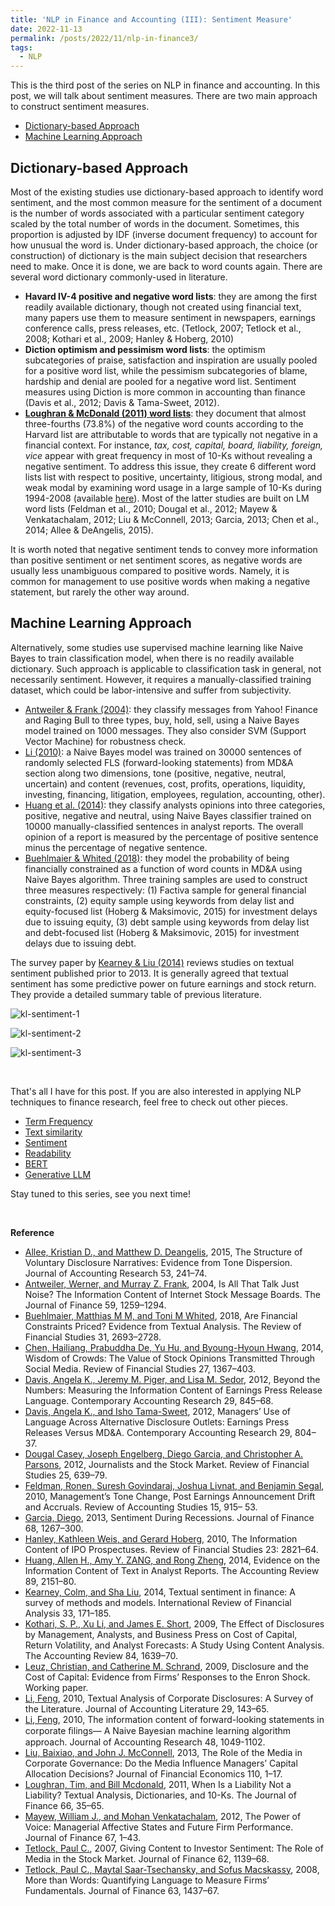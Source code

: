 ```yaml
---
title: 'NLP in Finance and Accounting (III): Sentiment Measure'
date: 2022-11-13
permalink: /posts/2022/11/nlp-in-finance3/
tags:
  - NLP
---
```


This is the third post of the series on NLP in finance and accounting. In this post, we will talk about sentiment measures. There are two main approach to construct sentiment measures.
- [Dictionary-based Approach](#dictionary-based-approach)
- [Machine Learning Approach](#machine-learning-approach)

## Dictionary-based Approach
Most of the existing studies use dictionary-based approach to identify word sentiment, and the most common measure for the sentiment of a document is the number of words associated with a particular sentiment category scaled by the total number of words in the document. Sometimes, this proportion is adjusted by IDF (inverse document frequency) to account for how unusual the word is. Under dictionary-based approach, the choice (or construction) of dictionary is the main subject decision that researchers need to make. Once it is done, we are back to word counts again. There are several word dictionary commonly-used in literature.
- **Havard IV-4 positive and negative word lists**: they are among the first readily available dictionary, though not created using financial text, many papers use them to measure sentiment in newspapers, earnings conference calls, press releases, etc. (Tetlock, 2007; Tetlock et al., 2008; Kothari et al., 2009; Hanley & Hoberg, 2010)
- **Diction optimism and pessimism word lists**: the optimism subcategories of praise, satisfaction and inspiration are usually pooled for a positive word list, while the pessimism subcategories of blame, hardship and denial are pooled for a negative word list. Sentiment measures using Diction is more common in accounting than finance (Davis et al., 2012; Davis & Tama-Sweet, 2012).
- [**Loughran & McDonald (2011) word lists**](https://onlinelibrary.wiley.com/doi/10.1111/j.1540-6261.2010.01625.x): they document that almost three-fourths (73.8%) of the negative word counts according to the Harvard list are attributable to words that are typically not negative in a financial context. For instance, *tax, cost, capital, board, liability, foreign, vice* appear with great frequency in most of 10-Ks without revealing a negative sentiment. To address this issue, they create 6 different word lists list with respect to positive, uncertainty, litigious, strong modal, and weak modal by examining word usage in a large sample of 10-Ks during 1994-2008 (available [here](https://sraf.nd.edu/loughranmcdonald-master-dictionary/)). Most of the latter studies are built on LM word lists (Feldman et al., 2010; Dougal et al., 2012; Mayew & Venkatachalam, 2012; Liu & McConnell, 2013; Garcia, 2013; Chen et al., 2014; Allee & DeAngelis, 2015).

It is worth noted that negative sentiment tends to convey more information than positive sentiment or net sentiment scores, as negative words are usually less unambiguous compared to positive words. Namely, it is common for management to use positive words when making a negative statement, but rarely the other way around.

## Machine Learning Approach
Alternatively, some studies use supervised machine learning like Naive Bayes to train classification model, when there is no readily available dictionary. Such approach is applicable to classification task in general, not necessarily sentiment. However, it requires a manually-classified training dataset, which could be labor-intensive and suffer from subjectivity.
- [Antweiler & Frank (2004)](https://onlinelibrary.wiley.com/doi/10.1111/j.1540-6261.2004.00662.x): they classify messages from Yahoo! Finance and Raging Bull to three types, buy, hold, sell, using a Naive Bayes model trained on 1000 messages. They also consider SVM (Support Vector Machine) for robustness check.
- [Li (2010)](https://onlinelibrary.wiley.com/doi/abs/10.1111/j.1475-679X.2010.00382.x): a Naive Bayes model was trained on 30000 sentences of randomly selected FLS (forward-looking statements) from MD&A section along two dimensions, tone (positive, negative, neutral, uncertain) and content (revenues, cost, profits, operations, liquidity, investing, financing, litigation, employees, regulation, accounting, other).
- [Huang et al. (2014)](https://www.jstor.org/stable/24467288): they classify analysts opinions into three categories, positive, negative and neutral, using Naive Bayes classifier trained on 10000 manually-classified sentences in analyst reports. The overall opinion of a report is measured by the percentage of positive sentence minus the percentage of negative sentence.
- [Buehlmaier & Whited (2018)](https://academic.oup.com/rfs/article-abstract/31/7/2693/4824924): they model the probability of being financially constrained as a function of word counts in MD&A using Naive Bayes algorithm. Three training samples are used to construct three measures respectively: (1) Factiva sample for general financial constraints, (2) equity sample using keywords from delay list and equity-focused list (Hoberg & Maksimovic, 2015) for investment delays due to issuing equity, (3) debt sample using keywords from delay list and debt-focused list (Hoberg & Maksimovic, 2015) for investment delays due to issuing debt. 

The survey paper by [Kearney & Liu (2014)](https://www.sciencedirect.com/science/article/abs/pii/S1057521914000295) reviews studies on textual sentiment published prior to 2013. It is generally agreed that textual sentiment has some predictive power on future earnings and stock return. They provide a detailed summary table of previous literature.

![kl-sentiment-1](/images/blog/2022-10-23-nlp-finance/kl-sentiment-1.png)

![kl-sentiment-2](/images/blog/2022-10-23-nlp-finance/kl-sentiment-2.png)

![kl-sentiment-3](/images/blog/2022-10-23-nlp-finance/kl-sentiment-3.png)

<br>

That's all I have for this post. If you are also interested in applying NLP techniques to finance research, feel free to check out other pieces.
- [Term Frequency](/posts/2022/10/nlp-in-finance1/)
- [Text similarity](/posts/2022/11/nlp-in-finance2/)
- [Sentiment](/posts/2022/11/nlp-in-finance3/)
- [Readability](/posts/2022/11/nlp-in-finance4/)
- [BERT](/posts/2022/11/nlp-in-finance5/)
- [Generative LLM](/posts/2024/04/nlp-in-finance6/)

Stay tuned to this series, see you next time!

<br>

**Reference**
- [Allee, Kristian D., and Matthew D. Deangelis](https://onlinelibrary.wiley.com/doi/abs/10.1111/1475-679X.12072), 2015, The Structure of Voluntary Disclosure Narratives: Evidence from Tone Dispersion. Journal of Accounting Research 53, 241–74.
- [Antweiler, Werner, and Murray Z. Frank](https://onlinelibrary.wiley.com/doi/10.1111/j.1540-6261.2004.00662.x), 2004, Is All That Talk Just Noise? The Information Content of Internet Stock Message Boards. The Journal of Finance 59, 1259–1294.
- [Buehlmaier, Matthias M M, and Toni M Whited](https://academic.oup.com/rfs/article-abstract/31/7/2693/4824924), 2018, Are Financial Constraints Priced? Evidence from Textual Analysis. The Review of Financial Studies 31, 2693–2728.
- [Chen, Hailiang, Prabuddha De, Yu Hu, and Byoung-Hyoun Hwang](https://academic.oup.com/rfs/article-abstract/27/5/1367/1581938?redirectedFrom=fulltext), 2014, Wisdom of Crowds: The Value of Stock Opinions Transmitted Through Social Media. Review of Financial Studies 27, 1367–403.
- [Davis, Angela K., Jeremy M. Piger, and Lisa M. Sedor](https://onlinelibrary.wiley.com/doi/abs/10.1111/j.1911-3846.2011.01130.x), 2012, Beyond the Numbers: Measuring the Information Content of Earnings Press Release Language. Contemporary Accounting Research 29, 845–68. 
- [Davis, Angela K., and Isho Tama-Sweet](https://onlinelibrary.wiley.com/doi/abs/10.1111/j.1911-3846.2011.01125.x), 2012, Managers’ Use of Language Across Alternative Disclosure Outlets: Earnings Press Releases Versus MD&A. Contemporary Accounting Research 29, 804–37.
- [Dougal Casey, Joseph Engelberg, Diego Garcia, and Christopher A. Parsons](https://academic.oup.com/rfs/article-abstract/25/3/639/1617372), 2012, Journalists and the Stock Market. Review of Financial Studies 25, 639–79.
- [Feldman, Ronen, Suresh Govindaraj, Joshua Livnat, and Benjamin Segal](https://link.springer.com/article/10.1007/s11142-009-9111-x), 2010, Management’s Tone Change, Post Earnings Announcement Drift and Accruals. Review of Accounting Studies 15, 915– 53.
- [Garcia, Diego](https://www.jstor.org/stable/42002620), 2013, Sentiment During Recessions. Journal of Finance 68, 1267–300.
- [Hanley, Kathleen Weis, and Gerard Hoberg](https://www.jstor.org/stable/40782968), 2010, The Information Content of IPO Prospectuses. Review of Financial Studies 23: 2821–64.
- [Huang, Allen H., Amy Y. ZANG, and Rong Zheng](https://www.jstor.org/stable/24467288), 2014, Evidence on the Information Content of Text in Analyst Reports. The Accounting Review 89, 2151–80.
- [Kearney, Colm, and Sha Liu](https://www.sciencedirect.com/science/article/abs/pii/S1057521914000295), 2014, Textual sentiment in finance: A survey of methods and models. International Review of Financial Analysis 33, 171–185.
- [Kothari, S. P., Xu Li, and James E. Short](https://www.jstor.org/stable/27784235), 2009, The Effect of Disclosures by Management, Analysts, and Business Press on Cost of Capital, Return Volatility, and Analyst Forecasts: A Study Using Content Analysis. The Accounting Review 84, 1639–70.
- [Leuz, Christian, and Catherine M. Schrand](https://papers.ssrn.com/sol3/papers.cfm?abstract_id=1319646), 2009, Disclosure and the Cost of Capital: Evidence from Firms’ Responses to the Enron Shock. Working paper.
- [Li, Feng](https://www.cuhk.edu.hk/acy2/workshop/20110215FengLI/Paper1.pdf), 2010, Textual Analysis of Corporate Disclosures: A Survey of the Literature. Journal of Accounting Literature 29, 143–65.
- [Li, Feng](https://onlinelibrary.wiley.com/doi/abs/10.1111/j.1475-679X.2010.00382.x), 2010, The information content of forward-looking statements in corporate ﬁlings— A Naive Bayesian machine learning algorithm approach. Journal of Accounting Research 48, 1049-1102.
- [Liu, Baixiao, and John J. McConnell](https://www.sciencedirect.com/science/article/abs/pii/S0304405X13001761), 2013, The Role of the Media in Corporate Governance: Do the Media Influence Managers’ Capital Allocation Decisions? Journal of Financial Economics 110, 1–17.
- [Loughran, Tim, and Bill Mcdonald](https://onlinelibrary.wiley.com/doi/10.1111/j.1540-6261.2010.01625.x), 2011, When Is a Liability Not a Liability? Textual Analysis, Dictionaries, and 10-Ks. The Journal of Finance 66, 35–65.
- [Mayew, William J., and Mohan Venkatachalam](https://onlinelibrary.wiley.com/doi/full/10.1111/j.1540-6261.2011.01705.x), 2012, The Power of Voice: Managerial Affective States and Future Firm Performance. Journal of Finance 67, 1–43.
- [Tetlock, Paul C.](https://onlinelibrary.wiley.com/doi/abs/10.1111/j.1540-6261.2007.01232.x), 2007, Giving Content to Investor Sentiment: The Role of Media in the Stock Market. Journal of Finance 62, 1139–68. 
- [Tetlock, Paul C., Maytal Saar-Tsechansky, and Sofus Macskassy](https://www0.gsb.columbia.edu/faculty/ptetlock/papers/Tetlock_et_al_JF_08_More_Than_Words.pdf), 2008, More than Words: Quantifying Language to Measure Firms’ Fundamentals. Journal of Finance 63, 1437–67.
